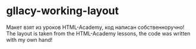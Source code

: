 # gllacy-working-layout
Макет взят из уроков HTML-Academy, код написан собственноручно!
The layout is taken from the HTML-Academy lessons, the code was written with my own hand!
